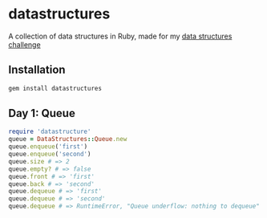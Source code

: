 datastructures
==============

A collection of data structures in Ruby, made for my [data structures challenge](http://blahah.net/2013/08/18/algorithm-challenge)

## Installation

```bash
gem install datastructures
```

## Day 1: Queue

```ruby
require 'datastructure'
queue = DataStructures::Queue.new
queue.enqueue('first')
queue.enqueue('second')
queue.size # => 2
queue.empty? # => false
queue.front # => 'first'
queue.back # => 'second'
queue.dequeue # => 'first'
queue.dequeue # => 'second'
queue.dequeue # => RuntimeError, "Queue underflow: nothing to dequeue"
```
